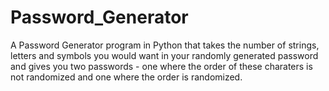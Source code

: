 # Password_Generator
A Password Generator program in Python that takes the number of strings, letters and symbols you would want in your randomly generated password and
gives you two passwords - one where the order of these charaters is not randomized and one where the order is randomized.
